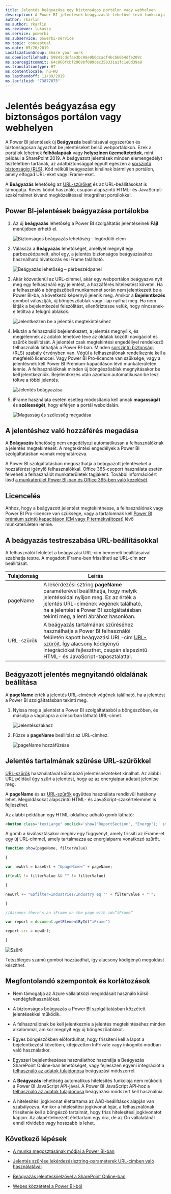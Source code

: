```yaml
---
title: Jelentés beágyazása egy biztonságos portálon vagy webhelyen
description: A Power BI jelentések beágyazását lehetővé tevő funkciója lehetővé teszi, hogy a felhasználók könnyen és biztonságosan ágyazzanak be jelentéseket belső webportálokon.
author: rkarlin
ms.author: rkarlin
ms.reviewer: lukaszp
ms.service: powerbi
ms.subservice: powerbi-service
ms.topic: conceptual
ms.date: 05/20/2019
LocalizationGroup: Share your work
ms.openlocfilehash: 59841cdcfae3bc08e0b6dcacf4bcb6664dfe209c
ms.sourcegitcommit: 64c860fcbf2969bf089cec358331a1fc1e0d39a8
ms.translationtype: HT
ms.contentlocale: hu-HU
ms.lasthandoff: 11/09/2019
ms.locfileid: "73877075"
---
```

# <a name="embed-a-report-in-a-secure-portal-or-website"></a>Jelentés beágyazása egy biztonságos portálon vagy webhelyen

A Power BI jelentések új **Beágyazás** beállításával egyszerűen és biztonságosan ágyazhat be jelentéseket belső webportálokon. Ezek a portálok lehetnek **felhőalapúak** vagy **helyszínen üzemeltetettek**, mint például a SharePoint 2019. A beágyazott jelentések minden elemengedélyt tiszteletben tartanak, az adatbiztonsággal együtt egészen a [sorszintű biztonságig (RLS)](service-admin-rls.md). Kód nélküli beágyazást kínálnak bármilyen portálon, amely elfogad URL-eket vagy iFrame-eket. 

A **Beágyazás** lehetőség az [URL-szűrőket](service-url-filters.md) és az URL-beállításokat is támogatja. Kevés kódot használó, csupán alapszintű HTML- és JavaScript-szakértelmet kívánó megközelítéssel integrálhat portálokkal.

## <a name="how-to-embed-power-bi-reports-into-portals"></a>Power BI-jelentések **beágyazása** portálokba

1. Az új **beágyazás** lehetőség a Power BI szolgáltatás jelentéseinek **Fájl** menüjében érhető el.

    ![Biztonságos beágyazás lehetőség – legördülő elem](media/service-embed-secure/secure-embed-drop-down-menu.png)

2. Válassza a **Beágyazás** lehetőséget, amellyel megnyit egy párbeszédpanelt, ahol egy, a jelentés biztonságos beágyazásához használható hivatkozás és iFrame található.

    ![Beágyazás lehetőség – párbeszédpanel](media/service-embed-secure/secure-embed-code-dialog.png)

3. Akár közvetlenül az URL-címmel, akár egy webportálon beágyazva nyit meg egy felhasználó egy jelentést, a hozzáférés hitelesítést követel. Ha a felhasználó a böngészőbeli munkamenet során nem jelentkezett be a Power BI-ba, a következő képernyő jelenik meg. Amikor a **Bejelentkezés** gombot választják, új böngészőablak vagy -lap nyílhat meg. Ha nem látják a bejelentkezési felszólítást, ellenőriztesse velük, hogy nincsenek-e letiltva a felugró ablakok.

    ![Jelentkezzen be a jelentés megtekintéséhez](media/service-embed-secure/secure-embed-sign-in.png)

4. Miután a felhasználó bejelentkezett, a jelentés megnyílik, és megjelennek az adatok lehetővé téve az oldalak közötti navigációt és szűrők beállítását. A jelentést csak megtekintési engedéllyel rendelkező felhasználók láthatják a Power BI-ban. Minden [sorszintű biztonsági (RLS)](service-admin-rls.md) szabály érvényben van. Végül a felhasználónak rendelkeznie kell a megfelelő licenccel. Vagy Power BI Pro-licencre van szüksége, vagy a jelentésnek kell Power BI Premium-kapacitáson lévő munkaterületen lennie. A felhasználóknak minden új böngészőablak megnyitásakor be kell jelentkezniük. Bejelentkezés után azonban automatikusan be lesz töltve a többi jelentés.

    ![Jelentés beágyazása](media/service-embed-secure/secure-embed-report.png)

5. iFrame használata esetén esetleg módosítania kell annak **magasságát** és **szélességét**, hogy elférjen a portál weboldalán.

    ![Magasság és szélesség megadása](media/service-embed-secure/secure-embed-size.png)

## <a name="granting-report-access"></a>A jelentéshez való hozzáférés megadása

A **Beágyazás** lehetőség nem engedélyezi automatikusan a felhasználóknak a jelentés megtekintését. A megtekintési engedélyek a Power BI szolgáltatásban vannak meghatározva.

A Power BI szolgáltatásban megoszthatja a beágyazott jelentéseket a hozzáférést igénylő felhasználókkal. Office 365-csoport használata esetén felveheti a felhasználót munkaterületek tagjaként. További információért lásd [a munkaterület Power BI-ban és Office 365-ben való kezelését](service-manage-app-workspace-in-power-bi-and-office-365.md).

## <a name="licensing"></a>Licencelés

Ahhoz, hogy a beágyazott jelentést megtekinthesse, a felhasználónak vagy Power BI Pro-licencre van szüksége, vagy a tartalomnak kell [Power BI prémium szintű kapacitáson (EM vagy P termékváltozat)](service-admin-premium-purchase.md) lévő munkaterületen lennie.

## <a name="customize-your-embed-experience-using-url-settings"></a>A beágyazás testreszabása URL-beállításokkal

A felhasználói felületet a beágyazási URL-cím bemeneti beállításaival szabhatja testre. A megadott iFrame-ben frissítheti az URL-cím **scr** beállítását.

| Tulajdonság  | Leírás  |  |  |  |
|--------------|-----------------------------------------------------------------------------------------------------------------------------------------------------------------------------------------------------------------------|---|---|---|
| pageName  | A lekérdezési sztring **pageName** paraméterével beállíthatja, hogy melyik jelentésoldal nyíljon meg. Ez az érték a jelentés URL-címének végének található, ha a jelentést a Power BI szolgáltatásban tekinti meg, a lenti ábrához hasonlóan. |  |  |  |
| URL-szűrők  | A beágyazás tartalmának szűréséhez használhatja a Power BI felhasználói felületén kapott beágyazási URL-cím [URL-szűrőit](service-url-filters.md). Így alacsony kódigényű integrációkat fejleszthet, csupán alapszintű HTML- és JavaScript-tapasztalattal.  |  |  |  |

## <a name="set-which-page-opens-for-an-embedded-report"></a>Beágyazott jelentés megnyitandó oldalának beállítása 

A **pageName** érték a jelentés URL-címének végének található, ha a jelentést a Power BI szolgáltatásban tekinti meg.

1. Nyissa meg a jelentést a Power BI szolgáltatásból a böngészőben, és másolja a vágólapra a címsorban látható URL-címet.

    ![Jelentésszakasz](media/service-embed-secure/secure-embed-report-section.png)

2. Fűzze a **pageName** beállítást az URL-címhez.

    ![pageName hozzáfűzése](media/service-embed-secure/secure-embed-append-page-name.png)

## <a name="filter-report-content-using-url-filters"></a>Jelentés tartalmának szűrése URL-szűrőkkel 

[URL-szűrők](service-url-filters.md) használatával különböző jelentésnézeteket kínálhat. Az alábbi URL például úgy szűri a jelentést, hogy az az energiaipar adatait jelenítse meg.

A **pageName** és az [URL-szűrők](service-url-filters.md) együttes használata rendkívül hatékony lehet. Megoldásokat alapszintű HTML- és JavaScript-szakértelemmel is fejleszthet.

Az alábbi példában egy HTML-oldalhoz adható gomb látható:

```html
<button class="textLarge" onclick='show("ReportSection", "Energy");' style="display: inline-block;">Show Energy</button>
```

A gomb a kiválasztásakor meghív egy függvényt, amely frissíti az iFrame-et egy új URL-címmel, amely tartalmazza az energiaiparra vonatkozó szűrőt.

```javascript
function show(pageName, filterValue)

{

var newUrl = baseUrl + "&pageName=" + pageName;

if(null != filterValue && "" != filterValue)

{

newUrl += "&$filter=Industries/Industry eq '" + filterValue + "'";

}

//Assumes there’s an iFrame on the page with id=”iFrame”

var report = document.getElementById("iFrame")

report.src = newUrl;

}
```

![Szűrő](media/service-embed-secure/secure-embed-filter.png)

Tetszőleges számú gombot hozzáadhat, így alacsony kódigényű megoldást készíthet. 

## <a name="considerations-and-limitations"></a>Megfontolandó szempontok és korlátozások

* Nem támogatja az Azure vállalatközi megoldásait használó külső vendégfelhasználókat.

* A biztonságos beágyazás a Power BI szolgáltatásban közzétett jelentésekkel működik.

* A felhasználónak be kell jelentkeznie a jelentés megtekintéséhez minden alkalommal, amikor megnyit egy új böngészőablakot.

* Egyes böngészőkben előfordulhat, hogy frissíteni kell a lapot a bejelentkezést követően, kifejezetten InPrivate vagy inkognitó módban való használatkor.

* Egyszeri bejelentkezéses használathoz használja a Beágyazás SharePoint Online-ban lehetőséget, vagy fejlesszen egyéni integrációt a [felhasználó az adatok tulajdonosa](developer/embed-sample-for-your-organization.md) beágyazási módszerrel. 

* A **Beágyazás** lehetőség automatikus hitelesítés funkciója nem működik a Power BI JavaScript API-jával. A Power BI JavaScript API-hoz a [felhasználó az adatok tulajdonosa](developer/embed-sample-for-your-organization.md) beágyazási módszert kell használnia. 

* A hitelesítési jogkivonat élettartama az AAD-beállítások alapján van szabályozva. Amikor a hitelesítési jogkivonat lejár, a felhasználónak frissítenie kell a böngésző tartalmát, hogy friss hitelesítési jogkivonatot kapjon. Az alapértelmezett élettartam egy óra, de az Ön vállalatánál ennél rövidebb vagy hosszabb is lehet.

## <a name="next-steps"></a>Következő lépések

* [A munka megosztásának módjai a Power BI-ban](service-how-to-collaborate-distribute-dashboards-reports.md)

* [Jelentés szűrése lekérdezésisztring-paraméterek URL-címben való használatával](service-url-filters.md)

* [Beágyazás jelentéskijelzővel a SharePoint Online-ban](service-embed-report-spo.md)

* [Webes közzététel a Power BI-ból](service-publish-to-web.md)
